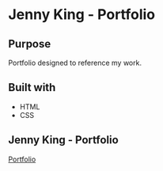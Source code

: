 # Jenny King - Portfolio

## Purpose
Portfolio designed to reference my work.

## Built with 
* HTML
* CSS

## Jenny King - Portfolio
[Portfolio](https://jennyking0805.github.io/portfolio)


